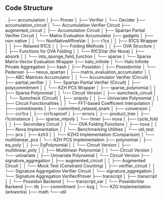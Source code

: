 Code Structure
--------------

.
├── accumulation
│   ├── Prover
│   ├── Verifier
│   └── Decider
├── accumulation_circuit
│   └── Accumulation Verifier Circuit
├── augmented_circuit
│   ├── Accumulation Circuit
│   ├── Spartan Partial Verifier Circuit
│   └── Matrix Evaluation Accumulator
├── gadgets
│   ├── non-native
│   │   └── NonNativeAffineVar
│   ├── r1cs
│   │   ├── R1CS Wrapper
│   │   ├── Relaxed R1CS
│   │   ├── Folding Methods
│   │   ├── OVA Structure
│   │   ├── Functions for OVA Folding
│   │   └── R1CSVar (for Nova)
│   ├── absorb
│   │   └── into_sponge_field_function
│   └── sparse
│       └── Sparse Matrix-Vector Evaluation Wrapper
├── halo_infinite
│   └── Halo Infinite Private Aggregation
├── hash
│   ├── Poseidon
│   ├── PoseidonVar
│   └── Pedersen
├── nexus_spartan
│   ├── matrix_evaluation_accumulator
│   │   ├── ABC Matrices Accumulator
│   │   └── Accumulator Verifier (Circuit)
│   ├── partial_verifier
│   │   └── Spartan Partial Verifier (Circuit)
│   ├── polycommitment
│   │   └── KZH PCS Wrapper
│   ├── sparse_polynomial
│   │   ├── Sparse Polynomial
│   │   └── Circuit Version
│   ├── sumcheck_circuit
│   │   └── Sumcheck (Circuit)
│   ├── unipoly
│   │   ├── Univariate Polynomial
│   │   ├── Circuit Functionalities
│   │   └── FFT-based Coefficient Interpolation
│   ├── commitments
│   ├── committed_relaxed_snark
│   ├── conversion
│   ├── ccr1cs
│   ├── crr1csproof
│   ├── errors
│   ├── product_tree
│   ├── r1csinstance
│   ├── sparse_mlpoly
│   └── timer
├── nova
│   ├── cycle_fold
│   │   ├── Secondary Circuit
│   │   └── OVA Folding Functions
│   ├── nova
│   │   ├── Nova Implementation
│   │   └── Benchmarking Utilities
│   └── util_test
├── pcs
│   ├── kzh3
│   │   └── KZH3 Implementation (Comparison)
│   └── multilienear_pcs
│       └── KZH PCS Implementation
├── polynomial
│   ├── eq_poly
│   │   ├── EqPolynomial
│   │   └── Circuit Version
│   ├── multilinear_poly
│   │   ├── Multilinear Polynomial
│   │   └── Circuit Version
│   └── univariate
│       ├── Univariate Polynomial
│       └── Circuit Version
├── signature_aggregation
│   ├── augmented_circuit
│   │   ├── Augmented Circuit
│   │   └── Mock Test (Constraint Counting)
│   ├── verifier_circuit
│   │   └── Signature Aggregation Verifier Circuit
│   └── signature_aggregation
│       └── Signature Aggregation Verifier/Prover
├── transcript
│   ├── transcript
│   │   └── Poseidon Backend
│   └── transcript_var
│       └── PoseidonVar Backend
├── lib
├── commitment
├── kzg
│   └── KZG Implementation (arkworks)
├── math
└── util

